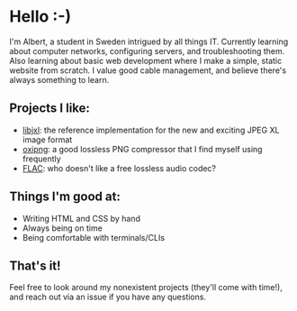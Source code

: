# Hello :-)
I'm Albert, a student in Sweden intrigued by all things IT. Currently learning about computer networks, configuring servers, and troubleshooting them. Also learning about basic web development where I make a simple, static website from scratch. I value good cable management, and believe there's always something to learn.

## Projects I like:

- [libjxl](https://github.com/libjxl/libjxl): the reference implementation for the new and exciting JPEG XL image format
- [oxipng](https://github.com/shssoichiro/oxipng): a good lossless PNG compressor that I find myself using frequently
- [FLAC](https://github.com/xiph/flac): who doesn't like a free lossless audio codec?

## Things I'm good at:
- Writing HTML and CSS by hand
- Always being on time
- Being comfortable with terminals/CLIs

## That's it!
Feel free to look around my nonexistent projects (they'll come with time!), and reach out via an issue if you have any questions.
